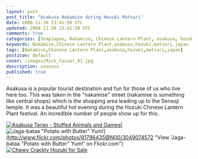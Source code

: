 ```yaml
---           
layout: post
post_title: "Asakusa Nakamise during Hozuki Matsuri"
date: 2008-11-30 23:41:50 UTC
updated: 2008-11-30 23:41:50 UTC
comments: true
categories: [SnapJapan, Nakamise, Chinese Lantern Plant, asakusa, hozuki, matsuri, japan]
keywords: Nakamise,Chinese Lantern Plant,asakusa,hozuki,matsuri,japan
tags: [Nakamise,Chinese Lantern Plant,asakusa,hozuki,matsuri,japan]
posticon: default
cover: /images/Rick_Casual_01.jpg
description: xxxxxxx
published: true
---
```

 

[](http://www.flickr.com/photos/81796435@N00/3049075292 "View 'Bustling Asakusa Nakamise' on Flickr.com")Asakusa is a popular tourist destination and fun for those of us who live here too. This was taken in the "nakamise" street (nakamise is something like central shops) which is the shopping area leading up to the Sensoji temple. It was a beautiful hot evening during the Hozuki Chinese Lantern Plant festival. An incredible number of people show up for this. 




[![Asakusa Terao - Stuffed Animals and Games](http://static.flickr.com/3028/3049074998_88da47be89_s.jpg)](http://www.flickr.com/photos/81796435@N00/3049074998 "View 'Asakusa Terao - Stuffed Animals and Games' on Flickr.com")[![Jaga-bataa "Potato with Butter" Yum!](http://static.flickr.com/3252/3049074572_cf8a3c80ba_s.jpg)](http://www.flickr.com/photos/81796435@N00/3049074572 "View 'Jaga-bataa "Potato with Butter" Yum!' on Flickr.com")[![Chewy Crackly Hozuki for Sale](http://farm4.static.flickr.com/3193/3049074308_7bb5770544_s.jpg)](http://www.flickr.com/photos/81796435@N00/3049074308 "View 'Chewy Crackly Hozuki for Sale' on Flickr.com")